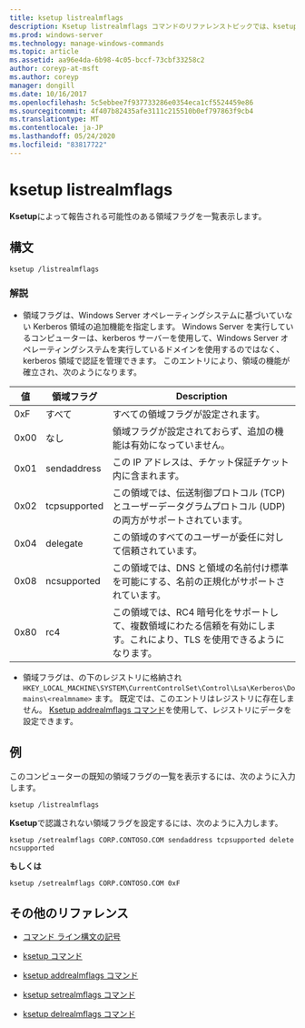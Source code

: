 ```yaml
---
title: ksetup listrealmflags
description: Ksetup listrealmflags コマンドのリファレンストピックでは、ksetup によって報告される可能性のある領域フラグを一覧表示します。
ms.prod: windows-server
ms.technology: manage-windows-commands
ms.topic: article
ms.assetid: aa96e4da-6b98-4c05-bccf-73cbf33258c2
author: coreyp-at-msft
ms.author: coreyp
manager: dongill
ms.date: 10/16/2017
ms.openlocfilehash: 5c5ebbee7f937733286e0354eca1cf5524459e86
ms.sourcegitcommit: 4f407b82435afe3111c215510b0ef797863f9cb4
ms.translationtype: MT
ms.contentlocale: ja-JP
ms.lasthandoff: 05/24/2020
ms.locfileid: "83817722"
---
```

# <a name="ksetup-listrealmflags"></a>ksetup listrealmflags

**Ksetup**によって報告される可能性のある領域フラグを一覧表示します。

## <a name="syntax"></a>構文

```
ksetup /listrealmflags
```

### <a name="remarks"></a>解説

- 領域フラグは、Windows Server オペレーティングシステムに基づいていない Kerberos 領域の追加機能を指定します。 Windows Server を実行しているコンピューターは、kerberos サーバーを使用して、Windows Server オペレーティングシステムを実行しているドメインを使用するのではなく、kerberos 領域で認証を管理できます。 このエントリにより、領域の機能が確立され、次のようになります。

| 値 | 領域フラグ | Description |
| ----- | ---------- | ----------- |
| 0xF | すべて | すべての領域フラグが設定されます。 |
| 0x00 | なし | 領域フラグが設定されておらず、追加の機能は有効になっていません。 |
| 0x01 | sendaddress | この IP アドレスは、チケット保証チケット内に含まれます。 |
| 0x02 | tcpsupported | この領域では、伝送制御プロトコル (TCP) とユーザーデータグラムプロトコル (UDP) の両方がサポートされています。 |
| 0x04 | delegate | この領域のすべてのユーザーが委任に対して信頼されています。 |
| 0x08 | ncsupported | この領域では、DNS と領域の名前付け標準を可能にする、名前の正規化がサポートされています。 |
| 0x80 | rc4 | この領域では、RC4 暗号化をサポートして、複数領域にわたる信頼を有効にします。これにより、TLS を使用できるようになります。 |

- 領域フラグは、の下のレジストリに格納され `HKEY_LOCAL_MACHINE\SYSTEM\CurrentControlSet\Control\Lsa\Kerberos\Domains\<realmname>` ます。 既定では、このエントリはレジストリに存在しません。 [Ksetup addrealmflags コマンド](ksetup-addrealmflags.md)を使用して、レジストリにデータを設定できます。

## <a name="examples"></a>例

このコンピューターの既知の領域フラグの一覧を表示するには、次のように入力します。

```
ksetup /listrealmflags
```

**Ksetup**で認識されない領域フラグを設定するには、次のように入力します。

```
ksetup /setrealmflags CORP.CONTOSO.COM sendaddress tcpsupported delete ncsupported
```

**もしくは**

```
ksetup /setrealmflags CORP.CONTOSO.COM 0xF
```

## <a name="additional-references"></a>その他のリファレンス

- [コマンド ライン構文の記号](command-line-syntax-key.md)

- [ksetup コマンド](ksetup.md)

- [ksetup addrealmflags コマンド](ksetup-addrealmflags.md)

- [ksetup setrealmflags コマンド](ksetup-setrealmflags.md)

- [ksetup delrealmflags コマンド](ksetup-delrealmflags.md)
